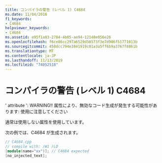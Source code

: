 ```yaml
---
title: コンパイラの警告 (レベル 1) C4684
ms.date: 11/04/2016
f1_keywords:
- C4684
helpviewer_keywords:
- C4684
ms.assetid: e95f1a83-2784-4b05-ae94-12148e056e26
ms.openlocfilehash: f6ce86cc297a6529d58573f3e7d906f51771013b
ms.sourcegitcommit: 458dcc794e3841919c01a3a5ff6b9a3767f8861b
ms.translationtype: MT
ms.contentlocale: ja-JP
ms.lasthandoff: 11/13/2019
ms.locfileid: "74052518"
---
```

# <a name="compiler-warning-level-1-c4684"></a>コンパイラの警告 (レベル 1) C4684

' attribute ': WARNING!! 属性により、無効なコード生成が発生する可能性があります: 使用に注意してください

通常は使用しない属性を使用しています。

次の例では、C4684 が生成されます。

```cpp
// C4684.cpp
// compile with: /W1 /LD
[module(name="xx")]; // C4684 expected
[no_injected_text];
```